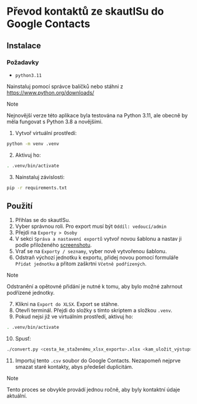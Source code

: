 # Převod kontaktů ze skautISu do Google Contacts

## Instalace

### Požadavky

- ```python3.11```

Nainstaluj pomocí správce balíčků nebo stáhni z https://www.python.org/downloads/

> [!NOTE]
> Nejnovější verze této aplikace byla testována na Python 3.11, ale obecně by měla fungovat s Python 3.8 a novějšími.

1. Vytvoř virtuální prostředí:
```bash
python -m venv .venv
```
2. Aktivuj ho:
```bash
. .venv/bin/activate
```
3. Nainstaluj závislosti:
```bash
pip -r requirements.txt
```

## Použití

1. Přihlas se do skautISu.
2. Vyber správnou roli. Pro export musí být `Oddíl: vedoucí/admin`
3. Přejdi na `Exporty > Osoby`
4. V sekci `Správa a nastavení exportů` vytvoř novou šablonu a nastav ji podle přiloženého [screenshotu](skautis_export_template_settings.png).
5. Vrať se na `Exporty / seznamy`, vyber nově vytvořenou šablonu.
6. Odstraň výchozí jednotku k exportu, přidej novou pomocí formuláře `Přidat jednotku` a přitom zaškrtni `Včetně podřízených`.
> [!NOTE]
> Odstranění a opětovné přidání je nutné k tomu, aby bylo možné zahrnout podřízené jednotky.
7. Klikni na `Export do XLSX`. Export se stáhne.
8. Otevři terminál. Přejdi do složky s tímto skriptem a složkou `.venv`.
9. Pokud nejsi již ve virtuálním prostředí, aktivuj ho:
```bash
. .venv/bin/activate
```
10.  Spusť:
```bash
./convert.py <cesta_ke_staženému_xlsx_exportu>.xlsx <kam_uložit_výstup>.csv
```

11.  Importuj tento `.csv` soubor do Google Contacts. Nezapomeň nejprve smazat staré kontakty, abys předešel duplicitám.

> [!NOTE]
> Tento proces se obvykle provádí jednou ročně, aby byly kontaktní údaje aktuální.
